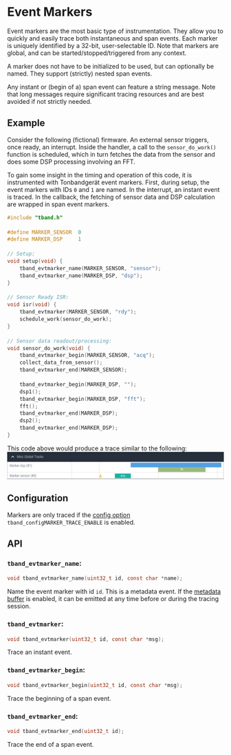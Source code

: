 # Event Markers

Event markers are the most basic type of instrumentation. They allow you to quickly and easily
trace both instantaneous and span events. Each marker is uniquely identified by a 32-bit,
user-selectable ID. Note that markers are global, and can be started/stopped/triggered from any context.

A marker does not have to be initialized to be used, but can optionally be named. They support
(strictly) nested span events.

Any instant or (begin of a) span event can feature a string message. Note that long messages require
significant tracing resources and are best avoided if not strictly needed.

## Example

Consider the following (fictional) firmware. An external sensor triggers, once ready, an interrupt. Inside
the handler, a call to the `sensor_do_work()` function is scheduled, which in turn fetches the data from the sensor
and does some DSP processing involving an FFT.

To gain some insight in the timing and operation of this code, it is instrumented with Tonbandgerät event markers. First, during setup,
the event markers with IDs `0` and `1` are named. In the interrupt, an instant event is traced. In the callback, the
fetching of sensor data and DSP calculation are wrapped in span event markers.

```c
#include "tband.h"

#define MARKER_SENSOR  0
#define MARKER_DSP     1

// Setup:
void setup(void) {
    tband_evtmarker_name(MARKER_SENSOR, "sensor");
    tband_evtmarker_name(MARKER_DSP, "dsp");
}

// Sensor Ready ISR:
void isr(void) {
    tband_evtmarker(MARKER_SENSOR, "rdy");
    schedule_work(sensor_do_work);
}

// Sensor data readout/processing:
void sensor_do_work(void) {
    tband_evtmarker_begin(MARKER_SENSOR, "acq");
    collect_data_from_sensor();
    tband_evtmarker_end(MARKER_SENSOR);

    tband_evtmarker_begin(MARKER_DSP, "");
    dsp1();
    tband_evtmarker_begin(MARKER_DSP, "fft");
    fft();
    tband_evtmarker_end(MARKER_DSP);
    dsp2();
    tband_evtmarker_end(MARKER_DSP);
}

```

This code above would produce a trace similar to the following:
![Eventmarker Example Trace.](./imgs/evtmarkers.png)


## Configuration

Markers are only traced if the [config option](./config.md) `tband_configMARKER_TRACE_ENABLE` is enabled.

## API

### `tband_evtmarker_name`:
```c
void tband_evtmarker_name(uint32_t id, const char *name);
```

Name the event marker with id `id`. This is a metadata event. If the [metadata buffer](./metadata_buf.md) is enabled,
it can be emitted at any time before or during the tracing session.


### `tband_evtmarker`:
```c
void tband_evtmarker(uint32_t id, const char *msg);
```

Trace an instant event.


### `tband_evtmarker_begin`:
```c
void tband_evtmarker_begin(uint32_t id, const char *msg);
```

Trace the beginning of a span event.

### `tband_evtmarker_end`:
```c
void tband_evtmarker_end(uint32_t id);
```

Trace the end of a span event.

